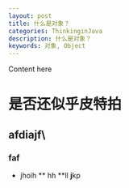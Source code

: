 ```yaml
---
layout: post
title: 什么是对象？
categories: ThinkinginJava
description: 什么是对象？
keywords: 对象, Object
---
```


Content here
# 是否还似乎皮特拍
## afdiajf\
### faf
* jhoih
** hh **ll
**j**kp